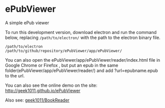 # ePubViewer
A simple ePub viewer

To run this development version, download electron and run the command below, replacing `/path/to/electron/` with the path to the electron binary file.

    /path/to/electron /path/to/github/repository/ePubViewer/app/ePubViewer/

You can also open the ePubViewer/app/ePubViewer/reader/index.html
 file in Google Chrome or Firefox , but put an epub in the same folder(ePubViewer/app/ePubViewer/reader/) and add ?url=epubname.epub to the url.
 
You can also see the online demo on the site: http://geek1011.github.io/ePubViewer

Also see: [geek1011/BookReader](http://github.com/geek1011/BookReader)
